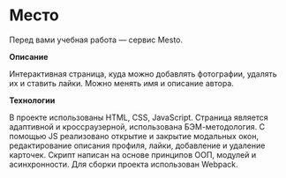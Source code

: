 # Место

Перед вами учебная работа — сервис Mesto.

**Описание**

Интерактивная страница, куда можно добавлять фотографии, удалять их и ставить лайки.
Можно менять имя и описание автора.

**Технологии**

В проекте использованы HTML, CSS, JavaScript. Страница является адаптивной и кроссраузерной, использована БЭМ-методология. С помощью JS реализовано открытие и закрытие модальных окон, редактирование описания профиля, лайки, добавление и удаление карточек. Скрипт написан на основе принципов ООП, модулей и асинхронности. 
Для сборки проекта использован Webpack.

